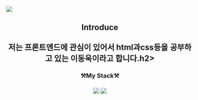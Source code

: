 <img src="https://capsule-render.vercel.app/api?type=wave&color=auto&height=300&section=header&text=WelCome%20&fontSize=90" />
<h2 align="center">Introduce<br><br>저는 프론트엔드에 관심이 있어서 html과css등을 공부하고 있는 이동욱이라고 합니다.h2>
  
<h3 align="center">⚒️My Stack⚒️<h3>
<p align="center">
<img src="https://img.shields.io/badge/HTML-302683?style=for-the-badge&logo=h-HTML5&logoColor=white">
<img src="https://img.shields.io/badge/CSS-1572B6?style=for-the-badge&logo=CSS3&logoColor=white">
</p>
